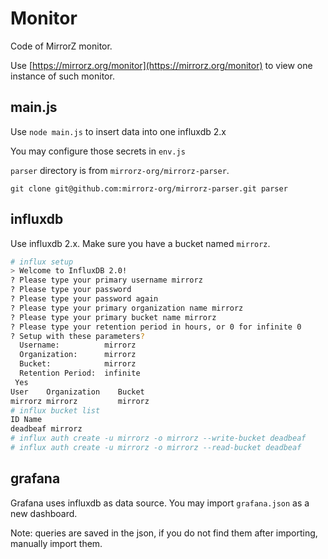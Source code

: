 # Monitor

Code of MirrorZ monitor.

Use [https://mirrorz.org/monitor](https://mirrorz.org/monitor) to view one instance of such monitor.

## main.js

Use `node main.js` to insert data into one influxdb 2.x

You may configure those secrets in `env.js`

`parser` directory is from `mirrorz-org/mirrorz-parser`.

```
git clone git@github.com:mirrorz-org/mirrorz-parser.git parser
```

## influxdb

Use influxdb 2.x. Make sure you have a bucket named `mirrorz`.

```bash
# influx setup
> Welcome to InfluxDB 2.0!
? Please type your primary username mirrorz
? Please type your password
? Please type your password again
? Please type your primary organization name mirrorz
? Please type your primary bucket name mirrorz
? Please type your retention period in hours, or 0 for infinite 0
? Setup with these parameters?
  Username:          mirrorz
  Organization:      mirrorz
  Bucket:            mirrorz
  Retention Period:  infinite
 Yes
User    Organization    Bucket
mirrorz mirrorz         mirrorz
# influx bucket list
ID Name
deadbeaf mirrorz
# influx auth create -u mirrorz -o mirrorz --write-bucket deadbeaf
# influx auth create -u mirrorz -o mirrorz --read-bucket deadbeaf
```

## grafana

Grafana uses influxdb as data source. You may import `grafana.json` as a new dashboard.

Note: queries are saved in the json, if you do not find them after importing, manually import them.
